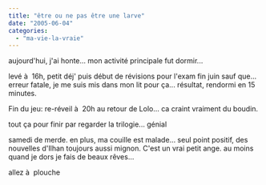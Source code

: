 ```yaml
---
title: "être ou ne pas être une larve"
date: "2005-06-04"
categories: 
  - "ma-vie-la-vraie"
---
```


aujourd'hui, j'ai honte... mon activité principale fut dormir...

levé à  16h, petit déj' puis début de révisions pour l'exam fin juin sauf que... erreur fatale, je me suis mis dans mon lit pour ça... résultat, rendormi en 15 minutes.

Fin du jeu: re-réveil à  20h au retour de Lolo... ca craint vraiment du boudin.

tout ça pour finir par regarder la trilogie... génial

samedi de merde. en plus, ma couille est malade... seul point positif, des nouvelles d'Ilhan toujours aussi mignon. C'est un vrai petit ange. au moins quand je dors je fais de beaux rêves...

allez à  plouche
